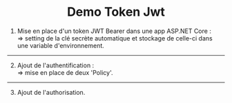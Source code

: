 <h1 align="center">Demo Token Jwt</h1>

1. Mise en place d'un token JWT Bearer dans une app ASP.NET Core :   
 => setting de la clé secrète automatique et stockage de celle-ci dans une variable d'environnement.

---------------

2. Ajout de l'authentification :  
=> mise en place de deux 'Policy'.

---------------


3. Ajout de l'authorisation.
